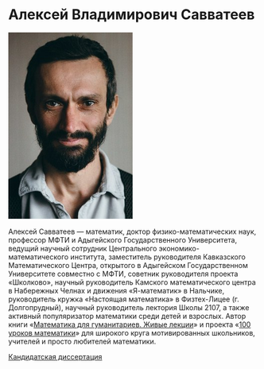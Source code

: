 # Алексей Владимирович Савватеев

![](savva.jpg)

Алексей Савватеев — математик, доктор физико-математических наук, профессор МФТИ и Адыгейского Государственного Университета, ведущий научный сотрудник Центрального экономико-математического института, заместитель руководителя Кавказского Математического Центра, открытого в Адыгейском Государственном Университете совместно с МФТИ, советник руководителя проекта «Школково», научный руководитель Камского математического центра в Набережных Челнах и движения «Я-математик» в Нальчике, руководитель кружка «Настоящая математика» в Физтех-Лицее (г. Долгопрудный), научный руководитель лектория Школы 2107, а также активный популяризатор математики среди детей и взрослых. Автор книги «[Математика для гуманитариев. Живые лекции](/book)» и проекта «[100 уроков математики](https://www.youtube.com/playlist?list=PL8n_ZHoHDPESLDJN2NJivDYLNGtpJEBoy)» для широкого круга мотивированных школьников, учителей и просто любителей математики.

[Кандидатская диссертация](disser.pdf)
